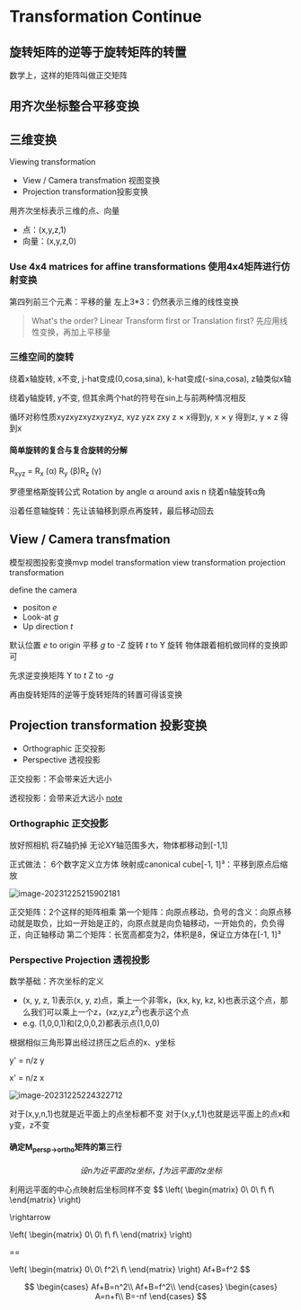 # Transformation Continue

## 旋转矩阵的逆等于旋转矩阵的转置

数学上，这样的矩阵叫做正交矩阵

## 用齐次坐标整合平移变换

## 三维变换

Viewing transformation

- View / Camera transfmation 视图变换
- Projection transformation投影变换

用齐次坐标表示三维的点、向量

- 点：(x,y,z,1)
- 向量：(x,y,z,0)

### Use 4x4 matrices for affine transformations 使用4x4矩阵进行仿射变换

第四列前三个元素：平移的量
左上3*3：仍然表示三维的线性变换

> What's the order?
> Linear Transform first or Translation first?
> 先应用线性变换，再加上平移量

### 三维空间的旋转

绕着x轴旋转, x不变, j-hat变成(0,cosa,sina), k-hat变成(-sina,cosa), z轴类似x轴

绕着y轴旋转, y不变, 但其余两个hat的符号在sin上与前两种情况相反

循环对称性质xyzxyzxyzxyzxyz,
xyz yzx zxy
z × x得到y, x × y 得到z, y × z 得到x

#### 简单旋转的复合与复合旋转的分解

R<sub>xyz</sub> = R<sub>x</sub> (α) R<sub>y</sub> (β)R<sub>z</sub> (γ)

罗德里格斯旋转公式
Rotation by angle α around axis n 绕着n轴旋转α角

沿着任意轴旋转：先让该轴移到原点再旋转，最后移动回去

## View / Camera transfmation

模型视图投影变换mvp
model transformation
view transformation
projection transformation

define the camera

- positon _e_  
- Look-at _g_  
- Up direction _t_  

默认位置
_e_ to origin 平移
_g_ to -Z 旋转
_t_ to Y 旋转
物体跟着相机做同样的变换即可

先求逆变换矩阵
Y to _t_
Z to -_g_

再由旋转矩阵的逆等于旋转矩阵的转置可得该变换

## Projection transformation 投影变换

- Orthographic 正交投影
- Perspective 透视投影

正交投影：不会带来近大远小

透视投影：会带来近大远小
[note](https://www.bilibili.com/video/BV1X7411F744/?p=4&vd_source=a6f0ee69351d992f6798c937a32c9968)

### Orthographic 正交投影

放好照相机
将Z轴扔掉
无论XY轴范围多大，物体都移动到[-1,1]

正式做法：
6个数字定义立方体
映射成canonical cube[-1, 1]³：平移到原点后缩放 

![image-20231225215902181](./images/image-20231225215902181.png)

正交矩阵：2个这样的矩阵相乘
第一个矩阵：向原点移动，负号的含义：向原点移动就是取负，比如一开始是正的，向原点就是向负轴移动，一开始负的，负负得正，向正轴移动
第二个矩阵：长宽高都变为2，体积是8，保证立方体在[-1, 1]³

### Perspective Projection 透视投影

数学基础：齐次坐标的定义

- (x, y, z, 1)表示(x, y, z)点，乘上一个非零k，(kx, ky, kz, k)也表示这个点，那么我们可以乘上一个z，(xz,yz,z<sup>2</sup>)也表示这个点
- e.g. (1,0,0,1)和(2,0,0,2)都表示点(1,0,0)

根据相似三角形算出经过挤压之后点的x、y坐标

y' = n/z y

x' = n/z x

![image-20231225224322712](./images/image-20231225224322712.png)

对于(x,y,n,1)也就是近平面上的点坐标都不变
对于(x,y,f,1)也就是远平面上的点x和y变，z不变

#### 确定M<sub>persp->ortho</sub>矩阵的第三行

$$
设n为近平面的z坐标，f为远平面的z坐标
$$

利用远平面的中心点映射后坐标同样不变
$$
\left(
\begin{matrix}
0\\
0\\
f\\
f\\
\end{matrix}
\right)

\rightarrow

\left(
\begin{matrix}
0\\
0\\
f\\
f\\
\end{matrix}
\right)

==

\left(
\begin{matrix}
0\\
0\\
f^2\\
f\\
\end{matrix}
\right)
Af+B=f^2
$$


$$
\begin{cases}
Af+B=n^2\\
Af+B=f^2\\
\end{cases}
\begin{cases}
A=n+f\\
B=-nf
\end{cases}
$$

